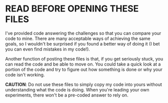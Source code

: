 # READ BEFORE OPENING THESE FILES

I've provided code answering the challenges so that you can compare your code to mine. There are many acceptable ways of achieving the same goals, so I wouldn't be surprised if you found a better way of doing it (I bet you can even find mistakes in my code!). 

Another function of posting these files is that, if you get seriously stuck, you can read the code and be able to move on. You could take a quick look at a portion of the code and try to figure out how something is done or why your code isn't working.

**CAUTION**: Do not use these files to simply copy my code into yours without understanding what the code is doing. When you're leading your own experiments, there won't be a pre-coded answer to rely on. 
